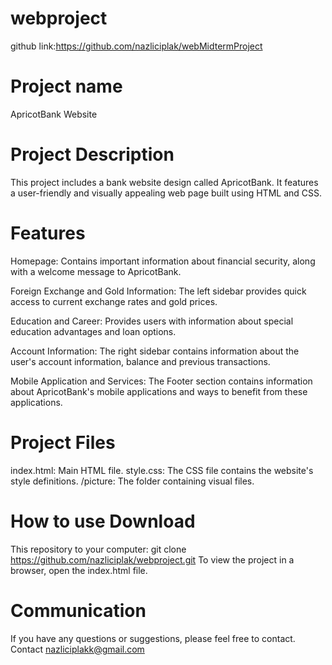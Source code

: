 # webproject
github link:https://github.com/nazliciplak/webMidtermProject
# Project name
ApricotBank Website

# Project Description

This project includes a bank website design called ApricotBank. It features a user-friendly and visually appealing web page built using HTML and CSS.
# Features
Homepage: Contains important information about financial security, along with a welcome message to ApricotBank.

Foreign Exchange and Gold Information: The left sidebar provides quick access to current exchange rates and gold prices.

Education and Career: Provides users with information about special education advantages and loan options.

Account Information: The right sidebar contains information about the user's account information, balance and previous transactions.

Mobile Application and Services: The Footer section contains information about ApricotBank's mobile applications and ways to benefit from these applications.

# Project Files

index.html: Main HTML file. style.css: The CSS file contains the website's style definitions. /picture: The folder containing visual files.

# How to use Download
This repository to your computer: git clone https://github.com/nazliciplak/webproject.git To view the project in a browser, open the index.html file.

# Communication
If you have any questions or suggestions, please feel free to contact. Contact nazliciplakk@gmail.com
